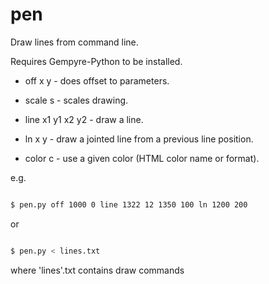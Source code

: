 # pen

Draw lines from command line.

Requires Gempyre-Python to be installed.

* off x y - does offset to parameters.

* scale s - scales drawing.

* line x1 y1 x2 y2 - draw a line.

* ln x y  - draw a jointed line from a previous line position.

* color c - use a given color (HTML color name or format).

e.g.

```bash

$ pen.py off 1000 0 line 1322 12 1350 100 ln 1200 200

```

or

```bash

$ pen.py < lines.txt

```

where 'lines'.txt contains draw commands
